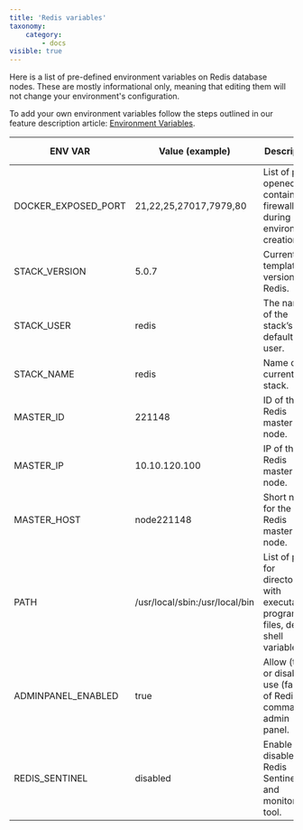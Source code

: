 ```yaml
---
title: 'Redis variables'
taxonomy:
    category:
        - docs
visible: true
---
```


Here is a list of pre-defined environment variables on Redis database nodes. These are mostly informational only, meaning that editing them will not change your environment's configuration.

To add your own environment variables follow the steps outlined in our feature description article: [Environment Variables](/features/environment-variables).

|ENV VAR|Value (example)|Description|Informational only|
|-----------|-----------|-----------|----------|
|DOCKER_EXPOSED_PORT|21,22,25,27017,7979,80|List of ports opened via container firewall during environment creation.|Yes|
|STACK_VERSION|5.0.7|Current template version for Redis.|Yes|
|STACK_USER|redis|The name of the stack’s default user.|Yes|
|STACK_NAME|redis|Name of the current stack.|Yes|
|MASTER_ID|221148|ID of the Redis master node.|Yes|
|MASTER_IP|10.10.120.100|IP of the Redis master node.|Yes|
|MASTER_HOST|node221148|Short name for the Redis master node.|Yes|
|PATH|/usr/local/sbin:/usr/local/bin|List of paths for directories with executable program files, default shell variable.|Yes|
|ADMINPANEL_ENABLED|true|Allow (true) or disable use (false) of Redis commander admin panel.|No|
|REDIS_SENTINEL|disabled|Enable or disable the Redis Sentinel HA and monitoring tool.|No|